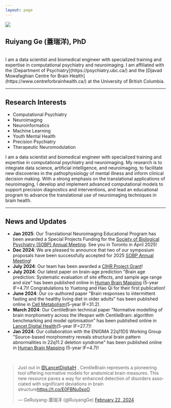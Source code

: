 ```yaml
---
layout: page
---
```


<img src="https://ruiyangge.github.io/ruiyangge.jpg" class="floatpic">

## Ruiyang Ge (蓋瑞洋), PhD
<br>
I am a data scientist and biomedical engineer with specialized training and expertise in computational psychiatry and neuroimaging. I am affiliated with the [Department of Psychiatry](https://psychiatry.ubc.ca/) and the [Djavad Mowafaghian Centre for Brain Health](https://www.centreforbrainhealth.ca/) at the University of British Columbia.
<br>

---

## Research Interests
- Computational Psychiatry
- Neuroimaging
- Neuroinformatics
- Machine Learning
- Youth Mental Health
- Precision Psychiatry
- Therapeutic Neuromodulation

I am a data scientist and biomedical engineer with specialized training and expertise in computational psychiatry and neuroimaging. My research is to integrate data science, artificial intelligence, and neuroimaging, to facilitate new discoveries in the pathophysiology of mental illness and inform clinical decision making. With a strong emphasis on the translational applications of neuroimaging, I develop and implement advanced computational models to support precision diagnostics and interventions, and lead an educational program to advance the translational use of neuroimaging techniques in brain health.


---

## News and Updates

- **Jan 2025**: Our Translational Neuroimaging Educational Program has been awarded a Special Projects Funding for the [Society of Biological Psychiatry (SOBP) Annual Meeting](https://sobp.org/). See you in Toronto in April 2025!
- **Dec 2024**: We are pleased to announce that two of our symposium proposals have been successfully accepted for 2025 [SOBP Annual Meeting](https://sobp.org/)!
- **July 2024**: Our team has been awarded a [CIHR Project Grant](https://webapps.cihr-irsc.gc.ca/decisions/p/project_details.html?applId=501144&lang=en)!
- **July 2024**: Our latest paper on brain-age prediction "Brain age prediction: Systematic evaluation of site effects, and sample age range and size" has been published online in [Human Brain Mapping](https://onlinelibrary.wiley.com/doi/full/10.1002/hbm.26768) (5-year IF=4.7)! Congratulations to Yuetong and Hao Qi for their first publication!
- **June 2024**: Our co-authored paper "Brain responses to intermittent fasting and the healthy living diet in older adults" has been published online in [Cell Metabolism](https://www.cell.com/cell-metabolism/fulltext/S1550-4131(24)00225-0)(5-year IF=31.2). 
- **March 2024**: Our CentileBrain technical paper "Normative modelling of brain morphometry across the lifespan with CentileBrain: algorithm benchmarking and model optimisation" has been published online in [Lancet Digital Health](https://www.thelancet.com/journals/landig/article/PIIS2589-7500(23)00250-9/fulltext?goal=0_fb7d503c0e-6575838914-162581909)(5-year IF=27.7)!
- **Jan 2024**: Our collaboration with the ENIGMA 22q11DS Working Group "Source-based morphometry reveals structural brain pattern abnormalities in 22q11.2 deletion syndrome" has been published online in [Human Brain Mapping](https://onlinelibrary.wiley.com/doi/full/10.1002/hbm.26553) (5-year IF=4.7)! 


<br>
<blockquote class="twitter-tweet"><p lang="en" dir="ltr">Just out in <a href="https://twitter.com/LancetDigitalH?ref_src=twsrc%5Etfw">@LancetDigitalH</a> , CentileBrain represents a pioneering tool offering normative models for anatomical brain measures. This new resource paves a way for enhanced detection of disorders associated with significant deviations in brain structure<a href="https://t.co/E0FBNu0xoO">https://t.co/E0FBNu0xoO</a></p>&mdash; GeRuiyang-蓋瑞洋 (@RuiyangGe) <a href="https://twitter.com/RuiyangGe/status/1760781807799378253?ref_src=twsrc%5Etfw">February 22, 2024</a></blockquote> <script async src="https://platform.twitter.com/widgets.js" charset="utf-8"></script>

<br>
<div id="map-container" style="width: 30%; height: 0; padding-bottom: 56%; justify-content: center; position: relative;">
<script type='text/javascript' id='mapmyvisitors' src='https://mapmyvisitors.com/map.js?cl=b4f4dc&w=600&t=t&d=Iq16MNdcJ8wWlM01KA6krWGFhnd905lzoJ2F68uZa-Q&co=2d78ad&cmo=3acc3a&cmn=ff5353&ct=ffffff'></script>
</div>

<br>
